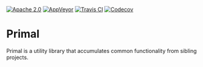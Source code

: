 [![Apache 2.0](https://img.shields.io/badge/License-Apache%202.0-blue.svg)](LICENSE)
[![AppVeyor](https://ci.appveyor.com/api/projects/status/avnsls2iyqco9x48?svg=true)](https://ci.appveyor.com/project/blagodarin/primal)
[![Travis CI](https://travis-ci.com/blagodarin/primal.svg?branch=master)](https://travis-ci.com/github/blagodarin/primal)
[![Codecov](https://codecov.io/gh/blagodarin/primal/branch/master/graph/badge.svg?token=0TKC783CRH)](https://codecov.io/gh/blagodarin/primal)

# Primal

Primal is a utility library that accumulates common functionality from sibling projects.
